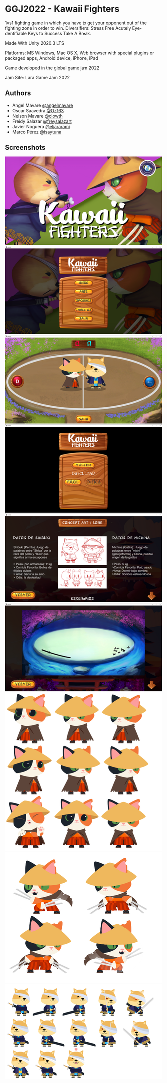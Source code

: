 
# GGJ2022 - Kawaii Fighters

1vs1 fighting game in which you have to get your opponent out of the fighting zone in order to win. 
Diversifiers: 
Stress Free
Acutely Eye-dentifiable
Keys to Success
Take A Break.

Made With Unity 2020.3 LTS

Platforms: 
MS Windows, Mac OS X, Web browser with special plugins or packaged apps, Android device, iPhone, iPad

Game developed in the global game jam 2022

Jam Site: Lara Game Jam 2022


## Authors

- Angel Mavare [@angelmavare](https://www.instagram.com/angelmavare/?hl=es)
- Oscar Saavedra [@Oz163](https://github.com/Oz163)
- Nelson Mavare [@clowth](https://www.instagram.com/clowth/?hl=es)
- Freidy Salazar [@freysalazart](https://www.instagram.com/freysalazart/?hl=es)
- Javier Noguera [@eljararami](https://www.instagram.com/eljararami/?hl=es)
- Marco Pérez [@isaytuna](https://www.instagram.com/isaytuna/?hl=es)





## Screenshots

![App Screenshot](https://raw.githubusercontent.com/angelmavare/GGJ2022/main/screenshots/splash-v2-3.jpg)
![App Screenshot](https://raw.githubusercontent.com/angelmavare/GGJ2022/main/screenshots/menu.png)
![App Screenshot](https://raw.githubusercontent.com/angelmavare/GGJ2022/main/screenshots/fight.png)
![App Screenshot](https://raw.githubusercontent.com/angelmavare/GGJ2022/main/screenshots/options.png)
![App Screenshot](https://raw.githubusercontent.com/angelmavare/GGJ2022/main/screenshots/arts.png)
![App Screenshot](https://raw.githubusercontent.com/angelmavare/GGJ2022/main/screenshots/art2.png)
![App Screenshot](https://raw.githubusercontent.com/angelmavare/GGJ2022/main/screenshots/spritescat.png)
![App Screenshot](https://raw.githubusercontent.com/angelmavare/GGJ2022/main/screenshots/battlecat.png)
![App Screenshot](https://raw.githubusercontent.com/angelmavare/GGJ2022/main/screenshots/spritesdog.png)


